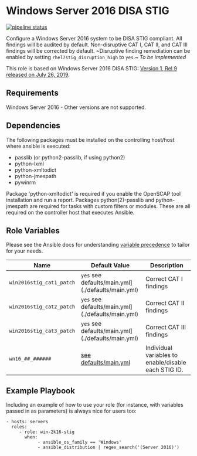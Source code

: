 Windows Server 2016 DISA STIG
=========

[![pipeline status](https://gitlab.com/mindpointgroup/lockdown-enterprise/rwin-2k16-stig/badges/master/pipeline.svg)](https://gitlab.com/mindpointgroup/lockdown-enterprise/win-2k16-stig/commits/master)

Configure a Windows Server 2016 system to be DISA STIG compliant. All findings will be audited by default. Non-disruptive CAT I, CAT II, and CAT III findings will be corrected by default. ~Disruptive finding remediation can be enabled by setting `rhel7stig_disruption_high` to `yes`.~ _To be implemented_

This role is based on Windows Server 2016 DISA STIG: [Version 1, Rel 9 released on July 26, 2019](https://dl.dod.cyber.mil/wp-content/uploads/stigs/zip/U_MS_Windows_Server_2016_V1R9_STIG.zip).

Requirements
------------

Windows Server 2016 - Other versions are not supported.

Dependencies
------------

The following packages must be installed on the controlling host/host where ansible is executed:

- passlib (or python2-passlib, if using python2)
- python-lxml
- python-xmltodict
- python-jmespath
- pywinrm

Package 'python-xmltodict' is required if you enable the OpenSCAP tool installation and run a report. Packages python(2)-passlib and python-jmespath are required for tasks with custom filters or modules. These are all required on the controller host that executes Ansible.

Role Variables
--------------

Please see the Ansible docs for understanding [variable precedence](https://docs.ansible.com/ansible/latest/user_guide/playbooks_variables.html#variable-precedence-where-should-i-put-a-variable) to tailor for your needs. 

| Name                     | Default Value       | Description                   |
|--------------------------|-----------------------------------------------------|----------------------|
| `win2016stig_cat1_patch` | `yes` see defaults/main.yml](./defaults/main.yml)   | Correct CAT I findings        |
| `win2016stig_cat2_patch` | `yes`  see defaults/main.yml](./defaults/main.yml)  | Correct CAT II findings       |
| `win2016stig_cat3_patch` | `yes`  see defaults/main.yml](./defaults/main.yml)  | Correct CAT III findings      |
| `wn16_##_######`         | [see defaults/main.yml](./defaults/main.yml)        | Individual variables to enable/disable each STIG ID. |

Example Playbook
----------------

Including an example of how to use your role (for instance, with variables passed in as parameters) is always nice for users too:

    - hosts: servers
      roles:
         - role: win-2k16-stig
           when:
                - ansible_os_family == 'Windows'
                - ansible_distribution | regex_search('(Server 2016)')